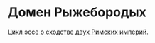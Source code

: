 # Домен Рыжебородых

[Цикл эссе о сходстве двух Римских империй](https://bbae7dok0knrhv7fv9av.containers.yandexcloud.net).

